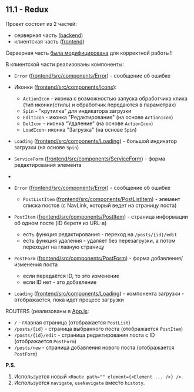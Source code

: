 ## 11.1 - Redux
Проект состоит из 2 частей:
* серверная часть ([backend](backend))
* клиентская часть ([frontend](frontend))

Серверная часть <ins>была модифицирована</ins> для корректной работы!!

В клиентской части реализованы компоненты:
* `Error` ([frontend/src/components/Error](frontend/src/components/Error/index.js)) - сообщение об ошибке
* Иконки ([frontend/src/components/icons](frontend/src/components/icons/index.js)):
  * `ActionIcon` - иконка с возможностью запуска обработчика клика (тип иконки(стиль) и обработчик передаются в параметрах)
  * `Spin` - "крутилка" для индикатора загрузки
  * `EditIcon` - иконка "Редактирование" (на основе `ActionIcon`)
  * `DelIcon` - иконка "Удаление" (на основе `ActionIcon`)
  * `LoadIcon`- иконка "Загрузка" (на основе `Spin`)
* `Loading` ([frontend/src/components/Loading](frontend/src/components/Loading/index.js)) - большой индикатор загрузки (на основе `Spin`)
* `ServiceForm` ([frontend/src/components/ServiceForm](frontend/src/components/ServiceForm/index.js)) - форма редактирования элемента
* 
* `Error` ([frontend/src/components/Error](frontend/src/components/Error/index.js)) - сообщение об ошибке

  * `PostListItem` ([frontend/src/components/PostListItem](frontend/src/components/PostList/PostListItem.js)) - элемент списка постов (с NavLink, который ведет на страницу поста)
* `PostItem` ([frontend/src/components/PostItem](frontend/src/components/PostItem/index.js)) - страница информации об одном посте (ID беретя из URL-а)
  * есть функция редактирования - переход на `/posts/{id}/edit`
  * есть функция удаления - удаляет без перезагрузки, а потом переходит на главную страницу 
* `PostForm` ([frontend/src/components/PostForm](frontend/src/components/PostForm/index.js)) - форма добавления/изменения поста
  * если передаётся ID, то это изменение
  * если ID нет - это добавление
 * `Loading` ([frontend/src/components/Loading](frontend/src/components/Loading/index.js)) - компонента загрузки - отображается, пока идет процесс загрузки

ROUTERS (реализованы в [App.js](frontend/src/App.js):
* `/` - главная страница (отображается `PostList`)
* `/posts/{id}` - страница выбранного поста (отображается `PostItem`)
* `/posts/{id}/edit` - страница редактирования поста с ID (отображается `PostForm`)
* `/posts/new` - страница добавления нового поста (отображается `PostForm`)

**P.S.** 
1) Используется новый `<Route path="" element={<Element ... />} />`.
2) Используется `navigate`, `useNavigate` вместо `histoty`.
